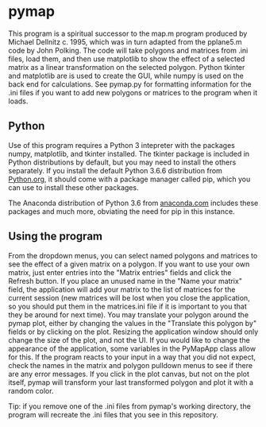# pymap

This program is a spiritual successor to the map.m program produced by Michael Dellnitz c. 1995, which was in turn adapted from the pplane5.m code by John Polking.  The code will take polygons and matrices from .ini files, load them, and then use matplotlib to show the effect of a selected matrix as a linear transformation on the selected polygon.  Python tkinter and matplotlib are is used to create the GUI, while numpy is used on the back end for calculations.  See pymap.py for formatting information for the .ini files if you want to add new polygons or matrices to the program when it loads.

## Python

Use of this program requires a Python 3 intepreter with the packages numpy, matplotlib, and tkinter installed.  The tkinter package is included in Python distributions by default, but you may need to install the others separately.  If you install the default Python 3.6.6 distribution from [Python.org](https://www.python.org/downloads/), it should come with a package manager called pip, which you can use to install these other packages.

The Anaconda distribution of Python 3.6 from [anaconda.com](https://www.anaconda.com/download/) includes these packages and much more, obviating the need for pip in this instance.

## Using the program

From the dropdown menus, you can select named polygons and matrices to see the effect of a given matrix on a polygon.  If you want to use your own matrix, just enter entries into the "Matrix entries" fields and click the Refresh button.  If you place an unused name in the "Name your matrix" field, the application will add your matrix to the list of matrices for the current session (new matrices will be lost when you close the application, so you should put them in the matrices.ini file if it is important to you that they be around for next time).  You may translate your polygon around the pymap plot, either by changing the values in the "Translate this polygon by" fields or by clicking on the plot.  Resizing the application window should only change the size of the plot, and not the UI.  If you would like to change the appearance of the application, some variables in the PyMapApp class allow for this.  If the program reacts to your input in a way that you did not expect, check the names in the matrix and polygon pulldown menus to see if there are any error messages.  If you click in the plot canvas, but not on the plot itself, pymap will transform your last transformed polygon and plot it with a random color.

Tip: if you remove one of the .ini files from pymap's working directory, the program will recreate the .ini files that you see in this repository.
